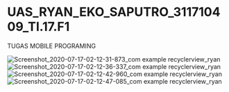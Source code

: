 # UAS_RYAN_EKO_SAPUTRO_311710409_TI.17.F1
TUGAS MOBILE PROGRAMING

![Screenshot_2020-07-17-02-12-31-873_com example recyclerview_ryan](https://user-images.githubusercontent.com/37729422/87713213-0b9c2c80-c7d4-11ea-80e2-dab2662504ff.jpg)
![Screenshot_2020-07-17-02-12-36-337_com example recyclerview_ryan](https://user-images.githubusercontent.com/37729422/87713219-0d65f000-c7d4-11ea-858c-ec4b01791f4f.jpg)
![Screenshot_2020-07-17-02-12-42-960_com example recyclerview_ryan](https://user-images.githubusercontent.com/37729422/87713223-0dfe8680-c7d4-11ea-8f07-8401b9987e45.jpg)
![Screenshot_2020-07-17-02-12-47-085_com example recyclerview_ryan](https://user-images.githubusercontent.com/37729422/87713226-0f2fb380-c7d4-11ea-9b63-91adddebb82e.jpg)
